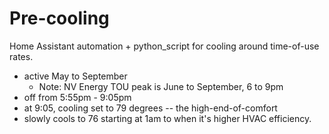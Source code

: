 # Pre-cooling

Home Assistant automation + python_script for cooling around time-of-use rates.

* active May to September
  * Note: NV Energy TOU peak is June to September, 6 to 9pm
* off from 5:55pm - 9:05pm
* at 9:05, cooling set to 79 degrees -- the high-end-of-comfort
* slowly cools to 76 starting at 1am to when it's higher HVAC efficiency.